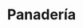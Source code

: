 ---
title: "Panadería"
url: /ciudad-autonoma-de-buenos-aires/panaderia-mariano-acosta/
shop: Bäckerei
---